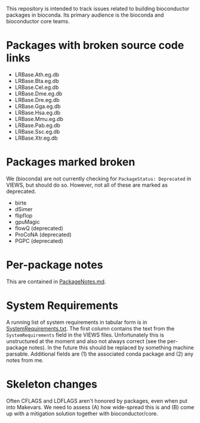 This repository is intended to track issues related to building bioconductor packages in bioconda. Its primary audience is the bioconda and bioconductor core teams.

# Packages with broken source code links

 - LRBase.Ath.eg.db
 - LRBase.Bta.eg.db
 - LRBase.Cel.eg.db
 - LRBase.Dme.eg.db
 - LRBase.Dre.eg.db
 - LRBase.Gga.eg.db
 - LRBase.Hsa.eg.db
 - LRBase.Mmu.eg.db
 - LRBase.Pab.eg.db
 - LRBase.Ssc.eg.db
 - LRBase.Xtr.eg.db

# Packages marked broken

We (bioconda) are not currently checking for `PackageStatus: Deprecated` in VIEWS, but should do so. However, not all of these are marked as deprecated.

 - birte
 - dSimer
 - flipflop
 - gpuMagic
 - flowQ (deprecated)
 - ProCoNA (deprecated)
 - PGPC (deprecated)

# Per-package notes

This are contained in [PackageNotes.md](PackageNotes.md).

# System Requirements

A running list of system requirements in tabular form is in [SystemRequirements.txt](SystemRequirements.txt). The first column contains the text from the `SystemRequirements` field in the VIEWS files. Unfortunately this is unstructured at the moment and also not always correct (see the per-package notes). In the future this should be replaced by something machine parsable. Additional fields are (1) the associated conda package and (2) any notes from me.


# Skeleton changes

Often CFLAGS and LDFLAGS aren't honored by packages, even when put into Makevars. We need to assess (A) how wide-spread this is and (B) come up with a mitigation solution together with bioconductor/core.
